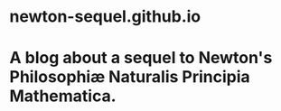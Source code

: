 # newton-sequel.github.io

# A blog about a sequel to Newton's Philosophiæ Naturalis Principia Mathematica.
